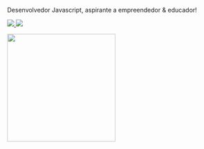 <p>
  Desenvolvedor Javascript, aspirante a empreendedor & educador! 
</p>

<p>
  <a href="#" alt="gabrieltosta3@gmail.com" title="gabrieltosta3@gmail.com">
    <img src="https://img.shields.io/badge/-Gmail-FF0000?style=flat-square&labelColor=FF0000&logo=gmail&logoColor=white&link=mailto:gabrieltosta3@gmail.com" />
  </a>

  <a href="#" alt="gtosta96" title="gtosta96">
    <img src="https://img.shields.io/badge/-Linkedin-0e76a8?style=flat-square&logo=Linkedin&logoColor=white&link=https://www.linkedin.com/in/gtosta96/" />
  </a>
  
  <div>
    <a href="https://heroway.com.br" alt="heroway.com.br" title="heroway.com.br">
      <img src="https://d33wubrfki0l68.cloudfront.net/28814445fc9b052c3199ec2d2bda1cda34776694/938f0/images/af2c8a69d48162f2bc6cc514534a646a.svg" min-width="250px" max-width="250px" width="250px" />
    </a>
  </div>
</p>
